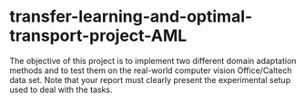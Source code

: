 # transfer-learning-and-optimal-transport-project-AML
The objective of this project is to implement two different domain adaptation methods and to test them  on the real-world computer vision Office/Caltech data set. Note that your report must clearly present the  experimental setup used to deal with the tasks.
